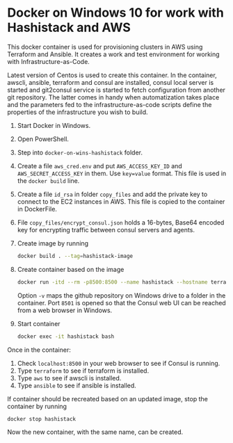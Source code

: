 # Docker on Windows 10 for work with Hashistack and AWS

This docker container is used for provisioning clusters in AWS using Terraform and Ansible. It creates a work and test environment for working with Infrastructure-as-Code.

Latest version of Centos is used to create this container.
In the container, awscli, ansible, terraform and consul are installed, consul local server is started and git2consul service is started to fetch configuration from another git repository. The latter comes in handy when automatization takes place and the parameters fed to the infrastructure-as-code scripts define the properties of the infrastructure you wish to build.

1. Start Docker in Windows.
2. Open PowerShell.
3. Step into `docker-on-wins-hashistack` folder.
4. Create a file `aws_cred.env` and put `AWS_ACCESS_KEY_ID` and `AWS_SECRET_ACCESS_KEY` in them. Use `key=value` format. This file is used in the `docker build` line.
5. Create a file `id_rsa` in folder `copy_files` and add the private key to connect to the EC2 instances in AWS. This file is copied to the container in DockerFile.
6. File `copy_files/encrypt_consul.json` holds a 16-bytes, Base64 encoded key for encrypting traffic between consul servers and agents.
7. Create image by running

    ```bash
    docker build . --tag=hashistack-image
    ```

8. Create container based on the image

    ```bash
    docker run -itd --rm -p8500:8500 --name hashistack --hostname terraformer -v C:\marko\GitHub:/local-git --env-file "env_files/env.list" --env-file "env_files/aws_cred.env" hashistack-image
    ```

    Option `-v` maps the github repository on Windows drive to a folder in the container.
    Port `8501` is opened so that the Consul web UI can be reached from a web browser in Windows.

9. Start container

    ```bash
    docker exec -it hashistack bash
    ```

Once in the container:

1. Check `localhost:8500` in your web browser to see if Consul is running.
2. Type `terraform` to see if terraform is installed.
3. Type `aws` to see if awscli is installed.
4. Type `ansible` to see if ansible is installed.

If container should be recreated based on an updated image, stop the container by running

```bash
docker stop hashistack
```

 Now the new container, with the same name, can be created.
